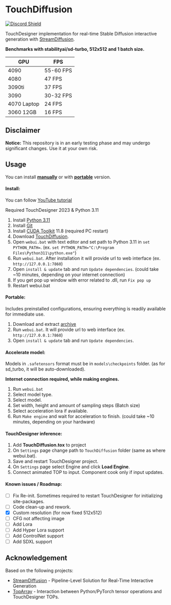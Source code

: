 # TouchDiffusion
<a href="https://discord.com/invite/wNW8xkEjrf"><img src="https://discord.com/api/guilds/838923088997122100/widget.png?style=shield" alt="Discord Shield"/></a>

TouchDesigner implementation for real-time Stable Diffusion interactive generation with [StreamDiffusion](https://github.com/cumulo-autumn/StreamDiffusion).

**Benchmarks with stabilityai/sd-turbo, 512x512 and 1 batch size.**

| GPU | FPS |
| --- | --- |
| 4090 | 55-60 FPS |
| 4080 | 47 FPS |
| 3090ti | 37 FPS |
| 3090 | 30-32 FPS |
| 4070 Laptop | 24 FPS |
| 3060 12GB | 16 FPS |

## Disclaimer
**Notice:** This repository is in an early testing phase and may undergo significant changes. Use it at your own risk. 

## Usage
You can install **[manually](https://github.com/olegchomp/TouchDiffusion/blob/main/README.md#install)** or with **[portable](https://github.com/olegchomp/TouchDiffusion/blob/main/README.md#portable)** version.

#### Install:
You can follow [YouTube tutorial](https://youtu.be/3WqUrWfCX1A)

Required TouchDesigner 2023 & Python 3.11
1. Install [Python 3.11](https://www.python.org/downloads/release/python-3118/)
2. Install [Git](https://git-scm.com/downloads)
3. Install [CUDA Toolkit](https://developer.nvidia.com/cuda-11-8-0-download-archive) 11.8 (required PC restart)
4. Download [TouchDiffusion](https://github.com/olegchomp/TouchDiffusion/archive/refs/heads/main.zip).
5. Open ```webui.bat``` with text editor and set path to Python 3.11 in ```set PYTHON_PATH=```. (ex. ```set PYTHON_PATH="C:\Program Files\Python311\python.exe"```)
6. Run ```webui.bat```. After installation it will provide url to web interface (ex. ```http://127.0.0.1:7860```)
7. Open ```install & update``` tab and run ```Update dependencies```. (could take ~10 minutes, depending on your internet connection)
8. If you get pop up window with error related to .dll, run ```Fix pop up```
9. Restart webui.bat

#### Portable:
Includes preinstalled configurations, ensuring everything is readily available for immediate use.
1. Download and extract [archive](https://boosty.to/vjschool/posts/39931cd6-b9c5-4c27-93ff-d7a09b0918c5?share=post_link)
2. Run ```webui.bat```. It will provide url to web interface (ex. ```http://127.0.0.1:7860```)
3. Open ```install & update``` tab and run ```Update dependencies```.

#### Accelerate model:
Models in ```.safetensors``` format must be in ```models\checkpoints``` folder. (as for sd_turbo, it  will be auto-downloaded).

**Internet connection required, while making engines.**

1) Run ```webui.bat```
2) Select model type. 
3) Select model.
4) Set width, height and amount of sampling steps (Batch size)
5) Select acceleration lora if available.
6) Run ```Make engine``` and wait for acceleration to finish. (could take ~10 minutes, depending on your hardware)

#### TouchDesigner inference:
1. Add **TouchDiffusion.tox** to project
2. On ```Settings``` page change path to ```TouchDiffusion``` folder (same as where webui.bat).
3. Save and restart TouchDesigner project.
4. On ```Settings``` page select Engine and click **Load Engine**.
5. Connect animated TOP to input. Component cook only if input updates. 

#### Known issues / Roadmap:
- [ ] Fix Re-init. Sometimes required to restart TouchDesigner for initializing site-packages.
- [ ] Code clean-up and rework.
- [x] Custom resolution (for now fixed 512x512)
- [ ] CFG not affecting image
- [ ] Add Lora
- [ ] Add Hyper Lora support
- [ ] Add ControlNet support
- [ ] Add SDXL support

## Acknowledgement
Based on the following projects:
* [StreamDiffusion](https://github.com/cumulo-autumn/StreamDiffusion) - Pipeline-Level Solution for Real-Time Interactive Generation
* [TopArray](https://github.com/IntentDev/TopArray) - Interaction between Python/PyTorch tensor operations and TouchDesigner TOPs.
